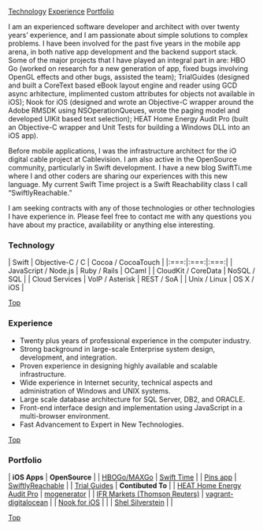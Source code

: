 [Technology](#technology) [Experience](#experience) [Portfolio](#portfolio)

I am an experienced software developer and architect with over twenty years’ experience, and I am passionate about simple solutions to complex problems. I have been involved for the past five years in the mobile app arena, in both native app development and the backend support stack. Some of the major projects that I have played an integral part in are: HBO Go (worked on research for a new generation of app, fixed bugs involving OpenGL effects and other bugs, assisted the team); TrialGuides (designed and built a CoreText based eBook layout engine and reader using GCD async arhitecture, implimented custom attributes for objects not available in iOS); Nook for iOS (designed and wrote an Objective-C wrapper around the Adobe RMSDK using NSOperationQueues, wrote the paging model and developed UIKit based text selection); HEAT Home Energy Audit Pro (built an Objective-C wrapper and Unit Tests for building a Windows DLL into an iOS app).

Before mobile applications, I was the infrastructure architect for the iO digital cable project at Cablevision. I am also active in the OpenSource community, particularly in Swift development. I have a new blog SwiftTi.me where I and other coders are sharing our experiences with this new language. My current Swift Time project is a Swift Reachability class I call “SwiftlyReachable.”

I am seeking contracts with any of those technologies or other technologies I have experience in. Please feel free to contact me with any questions you have about my practice, availability or anything else interesting.

### Technology

| Swift | Objective-C / C | Cocoa / CocoaTouch |
|:===:|:===:|:===:|
| JavaScript / Node.js | Ruby / Rails | OCaml |
| CloudKit / CoreData | NoSQL / SQL |
| Cloud Services | VoIP / Asterisk | REST / SoA |
| Unix / Linux | OS X / iOS |

[Top](#)

### Experience

* Twenty plus years of professional experience in the computer industry.
* Strong background in large-scale Enterprise system design, development, and integration.
* Proven experience in designing highly available and scalable infrastructure.
* Wide experience in Internet security, technical aspects and administration of Windows and UNIX systems.
* Large scale database architecture for SQL Server, DB2, and ORACLE.
* Front-end interface design and implementation using JavaScript in a multi-browser environment.
* Fast Advancement to Expert in New Technologies.

[Top](#)

### Portfolio

| __iOS Apps__ | __OpenSource__ |
| [HBOGo/MAXGo](https://itunes.apple.com/us/app/hbo-go/id429775439?mt=8) | [Swift Time](http://swiftti.me) |
| [Pins app](https://angel.co/pins-1) | [SwiftlyReachable]() |
| [Trial Guides](https://itunes.apple.com/us/app/trial-guides/id555723807?mt=8) | __Contibuted To__ |
| [HEAT Home Energy Audit Pro](https://itunes.apple.com/us/app/heat-home-energy-audit-pro/id537939000?mt=8) | [mogenerator](https://github.com/rentzsch/mogenerator) |
| [IFR Markets (Thomson Reuters)](http://download.cnet.com/Thomson-Reuters-IFR-Markets/3000-2164_4-75634352.html) | [vagrant-digitalocean](https://github.com/smdahlen/vagrant-digitalocean) |
| [Nook for iOS](https://itunes.apple.com/us/app/nook/id373582546?mt=8) | |
| [Shel Silverstein](https://itunes.apple.com/us/app/shel-silversteins-animations/id336791939?mt=8) | |

[Top](#)
